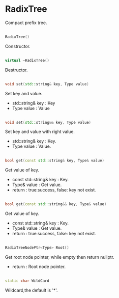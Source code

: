 # RadixTree <typename Type>
Compact prefix tree.
<br></br>
```C++
RadixTree()
```
Constructor.
<br></br>
```C++
virtual ~RadixTree()
```
Destructor.
<br></br>
```C++
void set(std::string& key, Type value)
```
Set key and value.
* std::string& key : Key
* Type value : Value
<br></br>
```C++
void set(std::string&& key, Type value)
```
Set key and value with right value.
* std::string& key : Key.
* Type value : Value.
<br></br>
```C++
bool get(const std::string& key, Type& value)
```
Get value of key.
* const std::string& key : Key.
* Type& value : Get value.
* return : true:success, false: key not exist.
<br></br>
```C++
bool get(const std::string&& key, Type& value)
```
Get value of key.
* const std::string& key : Key.
* Type& value : Get value.
* return : true:success, false: key not exist.
<br></br>
```C++
RadixTreeNodePtr<Type> Root()
```
Get root node pointer, while empty then return nullptr.
* return : Root node pointer.
<br></br>
```C++
static char WildCard
```
Wildcard,the default is '*'.
<br></br>